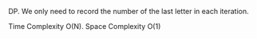 DP. We only need to record the number of the last letter in each iteration.


Time Complexity O(N). Space Complexity O(1)
